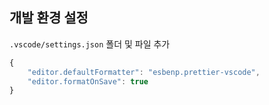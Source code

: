 ## 개발 환경 설정

`.vscode/settings.json` 폴더 및 파일 추가

```javascript
{
    "editor.defaultFormatter": "esbenp.prettier-vscode",
    "editor.formatOnSave": true
}
```
